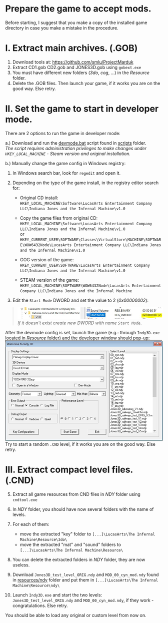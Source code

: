 # Prepare the game to accept mods.

Before starting, I suggest that you make a copy of the installed game directory in case you make a mistake in the procedure.

# I. Extract main archives. (.GOB)

1. Download tools at: https://github.com/smlu/ProjectMarduk
2. Extract CD1.gob CD2.gob and JONES3D.gob using `gobext.exe`
3. You must have different new folders (*3do*, *cog*, ...) in the *Resource* folder.
4. Delete the .GOB files. Then launch your game, if it works you are on the good way. Else retry.

# II. Set the game to start in developer mode.
There are 2 options to run the game in developer mode:

a.) Download and run the [devmode.bat](scripts/devmode.bat) script found in [scripts](scripts) folder.  
*The script requires administration privileges to make changes under `HKEY_LOCAL_MACHINE` - Steam version and original installation.*

b.) Manually change the game config in Windows registry:
  1. In Windows search bar, look for `regedit` and open it.

  2. Depending on the type of the game install, in the registry editor search for:  
      * Original CD install:  
        `HKEY_LOCAL_MACHINE\Software\LucasArts Entertainment Company LLC\Indiana Jones and the Infernal Machine\v1.0`
        
      * Copy the game files from original CD:  
        `HKEY_LOCAL_MACHINE\Software\LucasArts Entertainment Company LLC\Indiana Jones and the Infernal Machine\v1.0`  
        or  
        `HKEY_CURRENT_USER\SOFTWARE\Classes\VirtualStore\MACHINE\SOFTWARE\WOW6432Node\LucasArts Entertainment Company LLC\Indiana Jones and the Infernal Machine\v1.0`
        
      * GOG version of the game:  
        `HKEY_CURRENT_USER\SOFTWARE\LucasArts Entertainment Company LLC\Indiana Jones and the Infernal Machine\v1.0`
        
      * STEAM version of the game:  
        `HKEY_LOCAL_MACHINE\SOFTWARE\WOW6432Node\LucasArts Entertainment Company LLC\Indiana Jones and the Infernal Machine`

  3. Edit the `Start Mode` DWORD and set the value to 2 (*0x00000002*):
  > ![regedit](resources/images/J3D_docu_regedit.jpg)
  *If it doesn't exist create new DWORD with name `Start Mode`*.

After the devmode config is set, launch the game (e.g.: through `Indy3D.exe` located in *Resource* folder) and the developer window should pop-up:  
![J3D_docu_devmenu.jpg](resources/images/J3D_docu_devmenu.jpg)  
Try to start a random `.CND` level, if it works you are on the good way. Else retry.

# III. Extract compact level files. (.CND)

5. Extract all game resources from CND files in *NDY* folder using `cndtool.exe`

6. In *NDY* folder, you should have now several folders with the name of levels.

7. For each of them:
    * move the extracted "key" folder to `[...]\LucasArts\The Infernal Machine\Resource\3do\`
    * move the extracted "mat" and "sound" folders to `[...]\LucasArts\The Infernal Machine\Resource\`

9. You can delete the extracted folders in *NDY* folder, they are now useless.

10. Download `Jones3D_test_level_ORIG.ndy` and `MOD_00_cyn_mod.ndy` found in [resources/ndy](resources/ndy) folder and put them in `[...]\LucasArts\The Infernal Machine\Resource\ndy\`

11. Launch `Indy3D.exe` and start the two levels: `Jones3D_test_level_ORIG.ndy` and `MOD_00_cyn_mod.ndy`, if they work - congratulations. Else retry.

You should be able to load any original or custom level from now on.
